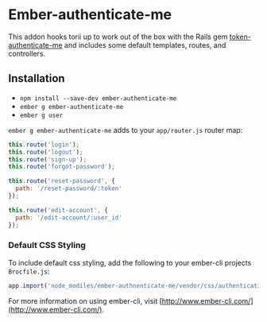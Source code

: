 # Ember-authenticate-me

This addon hooks torii up to work out of the box with the Rails gem [token-authenticate-me](https://github.com/inigo-llc/token_authenticate_me) and includes some default templates, routes, and controllers.

## Installation

* `npm install --save-dev ember-authenticate-me`
* `ember g ember-authenticate-me`
* `ember g user`

`ember g ember-authenticate-me` adds to your `app/router.js` router map:
```js
this.route('login');
this.route('logout');
this.route('sign-up');
this.route('forgot-password');

this.route('reset-password', {
  path: '/reset-password/:token'
});

this.route('edit-account', {
  path: '/edit-account/:user_id'
});
```

### Default CSS Styling

To include default css styling, add the following to your ember-cli projects `Brocfile.js`:
```js
app.import('node_modiles/ember-authnenticate-me/vendor/css/authentication.css');
```

For more information on using ember-cli, visit [http://www.ember-cli.com/](http://www.ember-cli.com/).
